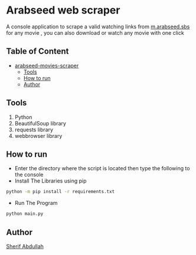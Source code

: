 # Arabseed web scraper
A console application to scrape a valid watching links from <a href="https://m.arabseed.sbs" target="_blank">m.arabseed.sbs</a> for any movie , you can also download or watch any movie with one click

## Table of Content
- [arabseed-movies-scraper](#arabseed-webscrapping)
  * [Tools](#tools)
  * [How to run](#how-to-run)
  * [Author](#author)

## Tools
1. Python
2. BeautifulSoup library
3. requests library
4. webbrowser library

## How to run
* Enter the directory where the script is located then type the following to the console
* Install The Libraries using pip
```Bash
python -m pip install -r requirements.txt
```
* Run The Program
```Bash
python main.py
```
## Author
[Sherif Abdullah](https://github.com/sherif-abdallah)
